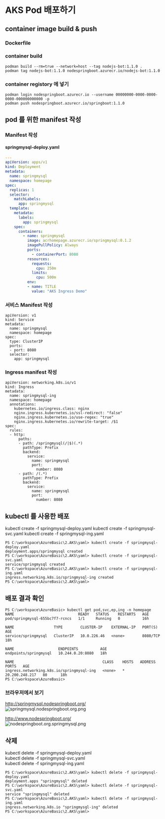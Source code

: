 # AKS Pod 배포하기

## container image build & push
### Dockerfile
### container build
```
podman build --rm=true --network=host --tag nodejs-bot:1.1.0 .
podman tag nodejs-bot:1.1.0 nodespringboot.azurecr.io/nodejs-bot:1.1.0
```

### container registory 에 넣기
```
podman login nodespringboot.azurecr.io --username 00000000-0000-0000-0000-000000000000 -p
podman push nodespringboot.azurecr.io/springboot:1.1.0
```

## pod 를 위한 manifest 작성
### Manifest 작성
#### springmysql-deploy.yaml
```yaml
---
apiVersion: apps/v1
kind: Deployment
metadata:
  name: springmysql
  namespace: homepage
spec:
  replicas: 1
  selector:
    matchLabels:
      app: springmysql
  template:
    metadata:
      labels:
        app: springmysql
    spec:
      containers:
        - name: springmysql
          image: acrhomepage.azurecr.io/springmysql:0.1.2
          imagePullPolicy: Always
          ports:
            - containerPort: 8080
          resources:
            requests:
              cpu: 250m
            limits:
              cpu: 500m
          env:
          - name: TITLE
            value: "AKS Ingress Demo"
```
### 서비스 Manifest 작성
```
apiVersion: v1
kind: Service
metadata:
  name: springmysql 
  namespace: homepage 
spec:
  type: ClusterIP
  ports:
  - port: 8080
  selector:
    app: springmysql
```

### Ingress manifest 작성
```
apiVersion: networking.k8s.io/v1
kind: Ingress
metadata:
  name: springmysql-ing
  namespace: homepage
  annotations:
    kubernetes.io/ingress.class: nginx
    nginx.ingress.kubernetes.io/ssl-redirect: "false"
    nginx.ingress.kubernetes.io/use-regex: "true"
    nginx.ingress.kubernetes.io/rewrite-target: /$1
spec:
  rules:
  - http:
      paths:
      - path: /springmysql(/|$)(.*)
        pathType: Prefix
        backend:
          service:
            name: springmysql
            port:
              number: 8080
      - path: /(.*)
        pathType: Prefix
        backend:
          service:
            name: springmysql
            port:
              number: 8080
```

## kubectl 를 사용한 배포
kubectl create -f springmysql-deploy.yaml
kubectl create -f springmysql-svc.yaml
kubectl create -f springmysql-ing.yaml
```
PS C:\workspace\AzureBasic\2.AKS\yaml> kubectl create -f springmysql-deploy.yaml
deployment.apps/springmysql created
PS C:\workspace\AzureBasic\2.AKS\yaml> kubectl create -f springmysql-svc.yaml
service/springmysql created
PS C:\workspace\AzureBasic\2.AKS\yaml> kubectl create -f springmysql-ing.yaml
ingress.networking.k8s.io/springmysql-ing created
PS C:\workspace\AzureBasic\2.AKS\yaml> 
```

## 배포 결과 확인
```
PS C:\workspace\AzureBasic> kubectl get pod,svc,ep,ing -n homepage
NAME                             READY   STATUS    RESTARTS   AGE
pod/springmysql-655bc7f7-rcncs   1/1     Running   0          16h

NAME                  TYPE        CLUSTER-IP    EXTERNAL-IP   PORT(S)    AGE
service/springmysql   ClusterIP   10.0.226.46   <none>        8080/TCP   18h

NAME                    ENDPOINTS          AGE
endpoints/springmysql   10.244.0.20:8080   18h

NAME                                        CLASS    HOSTS   ADDRESS          PORTS   AGE
ingress.networking.k8s.io/springmysql-ing   <none>   *       20.200.248.217   80      18h
PS C:\workspace\AzureBasic> 
```

### 브라우저에서 보기
http://springmysql.nodespringboot.org/  
![springmysql.nodespringboot.org.png](./img/springmysql.nodespringboot.org.png)  


http://www.nodespringboot.org/  
![nodespringboot.org.springmysql.png](./img/nodespringboot.org.springmysql.png)  


## 삭제
kubectl delete -f springmysql-deploy.yaml  
kubectl delete -f springmysql-svc.yaml  
kubectl delete -f springmysql-ing.yaml  
```
PS C:\workspace\AzureBasic\2.AKS\yaml> kubectl delete -f springmysql-deploy.yaml
deployment.apps "springmysql" deleted
PS C:\workspace\AzureBasic\2.AKS\yaml> kubectl delete -f springmysql-svc.yaml
service "springmysql" deleted
PS C:\workspace\AzureBasic\2.AKS\yaml> kubectl delete -f springmysql-ing.yaml
ingress.networking.k8s.io "springmysql-ing" deleted
PS C:\workspace\AzureBasic\2.AKS\yaml> 
```